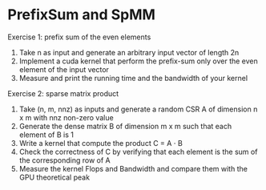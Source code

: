 # PrefixSum and SpMM

Exercise 1: prefix sum of the even elements

1. Take n as input and generate an arbitrary input vector of length 2n
2. Implement a cuda kernel that perform the prefix-sum only over the even element of the input vector
3. Measure and print the running time and the bandwidth of your kernel


Exercise 2: sparse matrix product

1. Take (n, m, nnz) as inputs and generate a random CSR A of dimension n x m with nnz non-zero value
2. Generate the dense matrix B of dimension m x m such that each element of B is 1
3. Write a kernel that compute the product C = A ⋅ B
4. Check the correctness of C by verifying that each element is the sum of the corresponding row of A
5. Measure the kernel Flops and Bandwidth and compare them with the GPU theoretical peak

